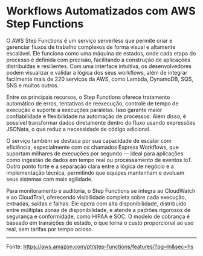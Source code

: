 # Workflows Automatizados com AWS Step Functions
  
O AWS Step Functions é um serviço serverless que permite criar e gerenciar fluxos de trabalho complexos de forma visual e altamente escalável. Ele funciona como uma máquina de estados, onde cada etapa do processo é definida com precisão, facilitando a construção de aplicações distribuídas e resilientes. Com uma interface intuitiva, os desenvolvedores podem visualizar e validar a lógica dos seus workflows, além de integrar facilmente mais de 220 serviços da AWS, como Lambda, DynamoDB, SQS, SNS e muitos outros.

Entre os principais recursos, o Step Functions oferece tratamento automático de erros, tentativas de reexecução, controle de tempo de execução e suporte a execuções paralelas. Isso garante maior confiabilidade e flexibilidade na automação de processos. Além disso, é possível transformar dados diretamente dentro do fluxo usando expressões JSONata, o que reduz a necessidade de código adicional.

O serviço também se destaca por sua capacidade de escalar com eficiência, especialmente com os chamados Express Workflows, que suportam milhares de execuções por segundo — ideal para aplicações como ingestão de dados em tempo real ou processamento de eventos IoT. Outro ponto forte é a separação clara entre a lógica de negócio e a implementação técnica, permitindo que equipes mantenham e evoluam seus sistemas com mais agilidade.

Para monitoramento e auditoria, o Step Functions se integra ao CloudWatch e ao CloudTrail, oferecendo visibilidade completa sobre cada execução, entradas, saídas e falhas. Ele opera com alta disponibilidade, distribuído entre múltiplas zonas de disponibilidade, e atende a padrões rigorosos de segurança e conformidade, como HIPAA e SOC. O modelo de cobrança é baseado em transições de estado, o que torna o custo proporcional ao uso real, sem tarifas por tempo ocioso.

--- 
  
Fonte: https://aws.amazon.com/pt/step-functions/features/?pg=ln&sec=hs
